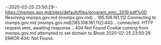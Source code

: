 --2020-02-25 23:50:29--  https://msmps.gov.md/sites/default/files/program_emc_2019.pdf%0D
Resolving msmps.gov.md (msmps.gov.md)... 185.108.181.112
Connecting to msmps.gov.md (msmps.gov.md)|185.108.181.112|:443... connected.
HTTP request sent, awaiting response... 404 Not Found
Cookie coming from msmps.gov.md attempted to set domain to $host
2020-02-25 23:50:29 ERROR 404: Not Found.

